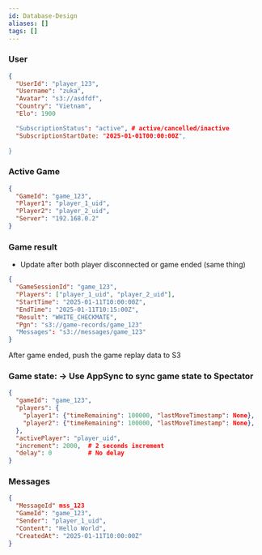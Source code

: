 ```yaml
---
id: Database-Design
aliases: []
tags: []
---
```


### User

```json
{
  "UserId": "player_123",
  "Username": "zuka",
  "Avatar": "s3://asdfdf",
  "Country": "Vietnam",
  "Elo": 1900

  "SubscriptionStatus": "active", # active/cancelled/inactive
  "SubscriptionStartDate: "2025-01-01T00:00:00Z",
  
}
```

### Active Game

```json
{
  "GameId": "game_123",
  "Player1": "player_1_uid",
  "Player2": "player_2_uid",
  "Server": "192.168.0.2"
}
```

### Game result

- Update after both player disconnected or game ended (same thing)

```json
{
  "GameSessionId": "game_123",
  "Players": ["player_1_uid", "player_2_uid"],
  "StartTime": "2025-01-11T10:00:00Z",
  "EndTime": "2025-01-11T10:15:00Z",
  "Result": "WHITE_CHECKMATE",
  "Pgn": "s3://game-records/game_123"
  "Messages": "s3://messages/game_123"
}
```

After game ended, push the game replay data to S3

### Game state: -> Use AppSync to sync game state to Spectator

```json
{
  "gameId": "game_123",
  "players": {
    "player1": {"timeRemaining": 100000, "lastMoveTimestamp": None},
    "player2": {"timeRemaining": 100000, "lastMoveTimestamp": None},
  },
  "activePlayer": "player_uid",
  "increment": 2000,  # 2 seconds increment
  "delay": 0          # No delay
}
```

### Messages

```json
{
  "MessageId" mss_123
  "GameId": "game_123",
  "Sender": "player_1_uid",
  "Content": "Hello World",
  "CreatedAt": "2025-01-11T10:00:00Z"
}
```
